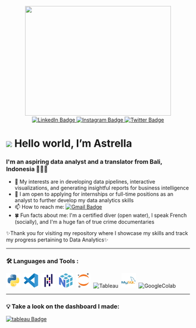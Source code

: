 <div id="header" align="center">
  <img src="https://media.giphy.com/media/JWuBH9rCO2uZuHBFpm/giphy.gif" width="400" height="300"/>
</div>

<div id="badges" align="center">
  <a href="https://www.linkedin.com/in/astrelladecembrica/">
    <img src="https://img.shields.io/badge/LinkedIn-yellow?style=for-the-badge&logo=linkedin&logoColor=white" alt="LinkedIn Badge"/>
  </a>
  <a href="https://www.instagram.com/astrellakslva/">
    <img src="https://img.shields.io/badge/Instagram-purple?logo=instagram&logoColor=white&style=for-the-badge" alt="Instagram Badge"/>
  </a>
  <a href="https://twitter.com/allertsa">
    <img src="https://img.shields.io/badge/Twitter-blue?style=for-the-badge&logo=twitter&logoColor=white" alt="Twitter Badge"/>
  </a>
</div>

<h1><img src="https://media.giphy.com/media/hvRJCLFzcasrR4ia7z/giphy.gif" width="30px"/> Hello world, I’m Astrella</h1>

<h3> I'm an aspiring data analyst and a translator from Bali, Indonesia 🌴🇮🇩 </h3>

- 👀 My interests are in developing data pipelines, interactive visualizations, and generating insightful reports for business intelligence
- 💞️ I am open to applying for internships or full-time positions as an analyst to further develop my data analytics skills
- 📫 How to reach me: [![Gmail Badge](https://img.shields.io/badge/Email-red?style=for-the-badge&logo=gmail&logoColor=white)](mailto:decembrica@gmail.com)
- 🍀 Fun facts about me: I'm a certified diver (open water), I speak French (socially), and I'm a huge fan of true crime documentaries

✨Thank you for visiting my repository where I showcase my skills and track my progress pertaining to Data Analytics✨

---

### :hammer_and_wrench: Languages and Tools :
<div>
  <img src="https://github.com/devicons/devicon/blob/master/icons/python/python-original.svg" title="Python" alt="Python" width="40" height="40"/>&nbsp;
  <img src="https://github.com/devicons/devicon/blob/master/icons/vscode/vscode-original.svg" title="VSCode" alt="VSCode" width="40" height="40"/>&nbsp;
  <img src="https://github.com/devicons/devicon/blob/master/icons/pandas/pandas-original.svg" title="Pandas" alt="Pandas" width="40" height="40"/>&nbsp;
  <img src="https://github.com/devicons/devicon/blob/master/icons/numpy/numpy-original.svg" title="Numpy" alt="Numpy" width="40" height="40"/>&nbsp;
  <img src="https://github.com/devicons/devicon/blob/master/icons/jupyter/jupyter-original.svg" title="Jupyter" alt="Jupyter" width="40" height="40"/>&nbsp;
  <img src="https://iconape.com/wp-content/files/zt/110872/png/tableau-software.png" title="Tableau" alt="Tableau" width="40" height="40"/>&nbsp;
  <img src="https://github.com/devicons/devicon/blob/master/icons/mysql/mysql-original-wordmark.svg" title="MySQL"  alt="MySQL" width="40" height="40"/>&nbsp;
  <img src="https://github.com/simple-icons/simple-icons/blob/develop/icons/googlecolab.svg" title="GoogleColab" alt="GoogleColab" width="40" height="40"/>&nbsp;
</div>

---

### 💡 Take a look on the dashboard I made:
<div id="badges" align="left">
  <a href="https://public.tableau.com/app/profile/astrella.decembrica">
    <img src="https://img.shields.io/badge/tableau-orange?style=for-the-badge&logo=tableau&logoColor=white" alt="tableau Badge"/>
  </a>
  </div>

<!---
allertsa/allertsa is a ✨ special ✨ repository because its `README.md` (this file) appears on your GitHub profile.
You can click the Preview link to take a look at your changes.
--->
